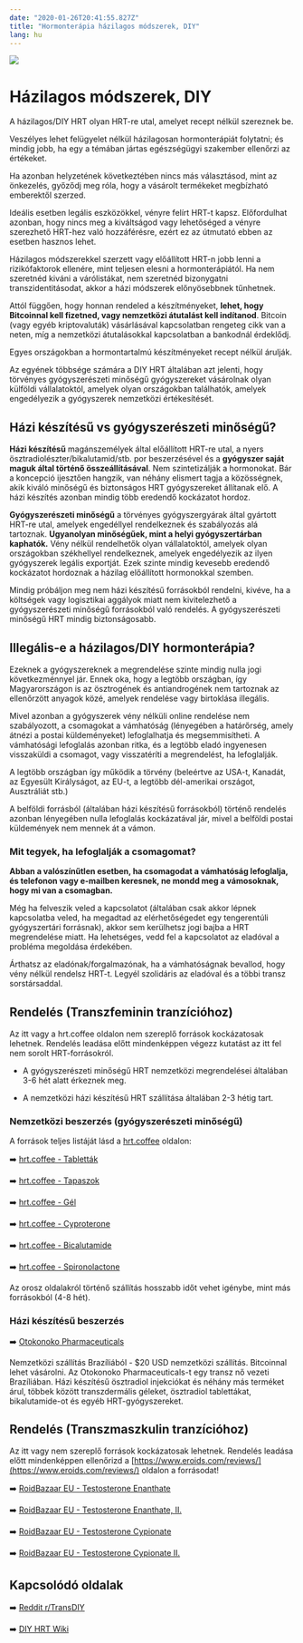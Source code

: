 ```yaml
---
date: "2020-01-26T20:41:55.827Z"
title: "Hormonterápia házilagos módszerek, DIY"
lang: hu
---
```


<div class="header-image"><img src="assets/images/undraw_medical_care.svg" /></div>

# Házilagos módszerek, DIY

A házilagos/DIY HRT olyan HRT-re utal, amelyet recept nélkül szereznek be.

<div class="infobox warning">
    
Veszélyes lehet felügyelet nélkül házilagosan hormonterápiát folytatni; és mindig jobb, ha egy a témában jártas egészségügyi szakember ellenőrzi az értékeket.

Ha azonban helyzetének következtében nincs más választásod, mint az önkezelés, győződj meg róla, hogy a vásárolt termékeket megbízható emberektől szerzed.

</div>

Ideális esetben legális eszközökkel, vényre felírt HRT-t kapsz. Előfordulhat azonban, hogy nincs meg a kiváltságod vagy lehetőséged a vényre szerezhető HRT-hez való hozzáférésre, ezért ez az útmutató ebben az esetben hasznos lehet.

Házilagos módszerekkel szerzett vagy előállított HRT-n jobb lenni a rizikófaktorok ellenére, mint teljesen elesni a hormonterápiától. Ha nem szeretnéd kiváni a várólistákat, nem szeretnéd bizonygatni transzidentitásodat, akkor a házi módszerek előnyösebbnek tűnhetnek.

Attól függően, hogy honnan rendeled a készítményeket, **lehet, hogy Bitcoinnal kell fizetned, vagy nemzetközi átutalást kell indítanod**. Bitcoin (vagy egyéb kriptovaluták) vásárlásával kapcsolatban rengeteg cikk van a neten, míg a nemzetközi átutalásokkal kapcsolatban a bankodnál érdeklődj.

Egyes országokban a hormontartalmú készítményeket recept nélkül árulják.

Az egyének többsége számára a DIY HRT általában azt jelenti, hogy törvényes gyógyszerészeti minőségű gyógyszereket vásárolnak olyan külföldi vállalatoktól, amelyek olyan országokban találhatók, amelyek engedélyezik a gyógyszerek nemzetközi értékesítését.

## Házi készítésű vs gyógyszerészeti minőségű?

**Házi készítésű** magánszemélyek által előállított HRT-re utal, a nyers ösztradiolészter/bikalutamid/stb. por beszerzésével és a **gyógyszer saját maguk által történő összeállításával**. Nem szintetizálják a hormonokat. Bár a koncepció ijesztően hangzik, van néhány elismert tagja a közösségnek, akik kiváló minőségű és biztonságos HRT gyógyszereket állítanak elő. A házi készítés azonban mindig több eredendő kockázatot hordoz.

**Gyógyszerészeti minőségű** a törvényes gyógyszergyárak által gyártott HRT-re utal, amelyek engedéllyel rendelkeznek és szabályozás alá tartoznak. **Ugyanolyan minőségűek, mint a helyi gyógyszertárban kaphatók.** Vény nélkül rendelhetők olyan vállalatoktól, amelyek olyan országokban székhellyel rendelkeznek, amelyek engedélyezik az ilyen gyógyszerek legális exportját. Ezek szinte mindig kevesebb eredendő kockázatot hordoznak a házilag előállított hormonokkal szemben.

Mindig próbáljon meg nem házi készítésű forrásokból rendelni, kivéve, ha a költségek vagy logisztikai aggályok miatt nem kivitelezhető a gyógyszerészeti minőségű forrásokból való rendelés. A gyógyszerészeti minőségű HRT mindig biztonságosabb.

## Illegális-e a házilagos/DIY hormonterápia?

Ezeknek a gyógyszereknek a megrendelése szinte mindig nulla jogi következménnyel jár. Ennek oka, hogy a legtöbb országban, így Magyarországon is az ösztrogének és antiandrogének nem tartoznak az ellenőrzött anyagok közé, amelyek rendelése vagy birtoklása illegális.

Mivel azonban a gyógyszerek vény nélküli online rendelése nem szabályozott, a csomagokat a vámhatóság (lényegében a határőrség, amely átnézi a postai küldeményeket) lefoglalhatja és megsemmisítheti. A vámhatósági lefoglalás azonban ritka, és a legtöbb eladó ingyenesen visszaküldi a csomagot, vagy visszatéríti a megrendelést, ha lefoglalják.

A legtöbb országban így működik a törvény (beleértve az USA-t, Kanadát, az Egyesült Királyságot, az EU-t, a legtöbb dél-amerikai országot, Ausztráliát stb.)

A belföldi forrásból (általában házi készítésű forrásokból) történő rendelés azonban lényegében nulla lefoglalás kockázatával jár, mivel a belföldi postai küldemények nem mennek át a vámon.

### Mit tegyek, ha lefoglalják a csomagomat?

**Abban a valószínűtlen esetben, ha csomagodat a vámhatóság lefoglalja, és telefonon vagy e-mailben keresnek, ne mondd meg a vámosoknak, hogy mi van a csomagban.**

Még ha felveszik veled a kapcsolatot (általában csak akkor lépnek kapcsolatba veled, ha megadtad az elérhetőségedet egy tengerentúli gyógyszertári forrásnak), akkor sem kerülhetsz jogi bajba a HRT megrendelése miatt. Ha lehetséges, vedd fel a kapcsolatot az eladóval a probléma megoldása érdekében.

Árthatsz az eladónak/forgalmazónak, ha a vámhatóságnak bevallod, hogy vény nélkül rendelsz HRT-t. Legyél szolidáris az eladóval és a többi transz sorstársaddal.

## Rendelés (Transzfeminin tranzícióhoz)

<div class="infobox warning">
    
Az itt vagy a hrt.coffee oldalon nem szereplő források kockázatosak lehetnek. Rendelés leadása előtt mindenképpen végezz kutatást az itt fel nem sorolt HRT-forrásokról.

</div>

* A gyógyszerészeti minőségű HRT nemzetközi megrendelései általában 3-6 hét alatt érkeznek meg.

* A nemzetközi házi készítésű HRT szállítása általában 2-3 hétig tart.

### Nemzetközi beszerzés (gyógyszerészeti minőségű)

A források teljes listáját lásd a [hrt.coffee](https://hrt.coffee) oldalon:

➡️ [hrt.coffee - Tabletták](https://hrt.coffee/pills/)

➡️ [hrt.coffee - Tapaszok](https://hrt.coffee/patches/)

➡️ [hrt.coffee - Gél](https://hrt.coffee/gel/)

➡️ [hrt.coffee - Cyproterone](https://hrt.coffee/cypro/)

➡️ [hrt.coffee - Bicalutamide](https://hrt.coffee/bicalutamide/)

➡️ [hrt.coffee - Spironolactone](https://hrt.coffee/spironolactone/)

Az orosz oldalakról történő szállítás hosszabb időt vehet igénybe, mint más forrásokból (4-8 hét).

### Házi készítésű beszerzés

➡️ [Otokonoko Pharmaceuticals](https://otkph.am)

Nemzetközi szállítás Brazíliából - $20 USD nemzetközi szállítás. Bitcoinnal lehet vásárolni.
Az Otokonoko Pharmaceuticals-t egy transz nő vezeti Brazíliában. Házi készítésű ösztradiol injekciókat és néhány más terméket árul, többek között transzdermális géleket, ösztradiol tablettákat, bikalutamide-ot és egyéb HRT-gyógyszereket.

## Rendelés (Transzmaszkulin tranzícióhoz)

<div class="infobox warning">
    
Az itt vagy nem szereplő források kockázatosak lehetnek. Rendelés leadása előtt mindenképpen ellenőrizd a [https://www.eroids.com/reviews/](https://www.eroids.com/reviews/) oldalon a forrásodat!

</div>

➡️ [RoidBazaar EU - Testosterone Enanthate](https://eu.roidbazaar.me/human-labs/testo-e/)

➡️ [RoidBazaar EU - Testosterone Enanthate, II.](https://eu.roidbazaar.me/europe-domestic/testosterone-enanthate-250-1297/)

➡️ [RoidBazaar EU - Testosterone Cypionate](https://eu.roidbazaar.me/human-labs/testo-c/)

➡️ [RoidBazaar EU - Testosterone Cypionate II.](https://eu.roidbazaar.me/europe-domestic/testosterone-cypionate-250-1296/)


## Kapcsolódó oldalak

➡️ [Reddit r/TransDIY](https://reddit.com/r/transdiy)

➡️ [DIY HRT Wiki](https://diyhrt.wiki)



